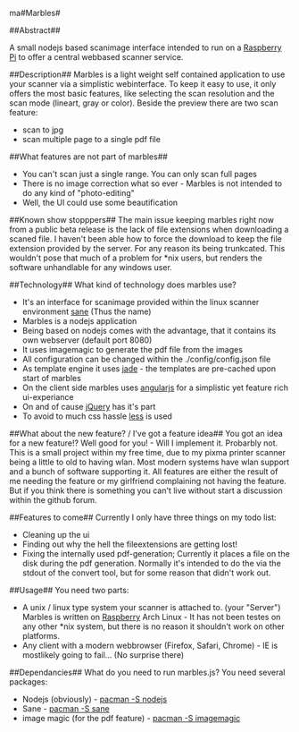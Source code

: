 ma#Marbles#


##Abstract##

A small nodejs based scanimage interface intended to run on a [Raspberry Pi](http://www.raspberrypi.org/) to offer a central webbased scanner service.

##Description##
Marbles is a light weight self contained application to use your scanner via a simplistic webinterface. To keep it easy to use, it only offers the most basic features, like selecting the scan resolution and the scan mode (lineart, gray or color).
Beside the preview there are two scan feature:
* scan to jpg
* scan multiple page to a single pdf file

##What features are not part of marbles##
* You can't scan just a single range. You can only scan full pages
* There is no image correction what so ever - Marbles is not intended to do any kind of "photo-editing"
* Well, the UI could use some beautification

##Known show stopppers##
The main issue keeping marbles right now from a public beta release is the lack of file extensions when downloading a scaned file. I haven't been able how to force the download to keep the file extension provided by the server. For any reason its being trunkcated. This wouldn't pose that much of a problem for *nix users, but renders the software unhandlable for any windows user.

##Technology##
What kind of technology does marbles use?
* It's an interface for scanimage provided within the linux scanner environment [sane](http://www.sane-project.org/) (Thus the name)
* Marbles is a nodejs application
* Being based on nodejs comes with the advantage, that it contains its own webserver (default port 8080)
* It uses imagemagic to generate the pdf file from the images
* All configuration can be changed within the ./config/config.json file
* As template engine it uses [jade](http://jade-lang.com/) - the templates are pre-cached upon start of marbles
* On the client side marbles uses [angularjs](http://angularjs.org/) for a simplistic yet feature rich ui-experiance
* On and of cause [jQuery](http://jquery.com/) has it's part
* To avoid to much css hassle [less](http://www.lesscss.de/) is used

##What about the new feature? / I've got a feature idea##
You got an idea for a new feature!? Well good for you! - Will I implement it. Probarbly not. This is a small project within my free time, due to my pixma printer scanner being a little to old to having wlan. Most modern systems have wlan support and a bunch of software supporting it. All features are either the result of me needing the feature or my girlfriend complaining not having the feature. But if you think there is something you can't live without start a discussion within the github forum.

##Features to come##
Currently I only have three things on my todo list:
* Cleaning up the ui
* Finding out why the hell the fileextensions are getting lost!
* Fixing the internally used pdf-generation; Currently it places a file on the disk during the pdf generation. Normally it's intended to do the via the stdout of the convert tool, but for some reason that didn't work out.

##Usage##
You need two parts:
* A unix / linux type system your scanner is attached to. (your "Server")
  Marbles is written on [Raspberry](http://www.raspberrypi.org/) Arch Linux - It has not been testes on any other *nix system, but there is no reason it shouldn't work on other platforms.
* Any client with a modern webbrowser (Firefox, Safari, Chrome) - IE is mostlikely going to fail... (No surprise there)

##Dependancies##
What do you need to run marbles.js?
You need several packages:

* Nodejs (obviously) - [pacman -S nodejs](https://www.archlinux.org/packages/community/i686/nodejs/)
* Sane - [pacman -S sane](https://www.archlinux.org/packages/extra/x86_64/sane/)
* image magic (for the pdf feature) - [pacman -S imagemagic](https://www.archlinux.org/packages/extra/x86_64/imagemagick/)
